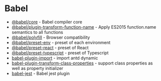 # Babel
- [@babel/core](https://www.npmjs.com/package/@babel/core) - Babel compiler core
- [@babel/plugin-transform-function-name](https://www.npmjs.com/package/@babel/plugin-transform-function-name) - Apply ES2015 function.name semantics to all functions 
- [@babel/polyfill](https://www.npmjs.com/package/@babel/polyfill) - Browser compatibility
- [@babel/preset-env](https://www.npmjs.com/package/@babel/preset-env) - preset of each environment
- [@babel/preset-react](https://www.npmjs.com/package/@babel/preset-react) - preset of React
- [@babel/preset-typescript](https://www.npmjs.com/package/@babel/preset-typescript) - preset of Typescript
- [babel-plugin-import](https://www.npmjs.com/package/babel-plugin-import) - import antd dynamic
- [babel-plugin-transform-class-properties](https://www.npmjs.com/package/babel-plugin-transform-class-properties) - support class properties as well as property initializer
- [babel-jest](https://www.npmjs.com/package/babel-jest) - Babel jest plugin